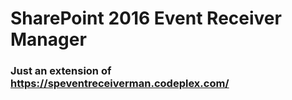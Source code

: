 # SharePoint 2016 Event Receiver Manager

### Just an extension of https://speventreceiverman.codeplex.com/
